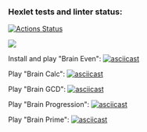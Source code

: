 ### Hexlet tests and linter status:
[![Actions Status](https://github.com/rushev84/php-project-45/workflows/hexlet-check/badge.svg)](https://github.com/rushev84/php-project-45/actions)

<a href="https://codeclimate.com/github/rushev84/php-project-45/maintainability"><img src="https://api.codeclimate.com/v1/badges/3e97259454cf50974cb2/maintainability" /></a>

Install and play "Brain Even":
[![asciicast](https://asciinema.org/a/Fw1ROQkxUzM6UOFJ8DV8BEqLj.svg)](https://asciinema.org/a/Fw1ROQkxUzM6UOFJ8DV8BEqLj)

Play "Brain Calc":
[![asciicast](https://asciinema.org/a/zGuyEl8DSNgvcBOTEKXXcN4Zh.svg)](https://asciinema.org/a/zGuyEl8DSNgvcBOTEKXXcN4Zh)

Play "Brain GCD":
[![asciicast](https://asciinema.org/a/MCJZpSnA4Wq6jXqiupVniBc5v.svg)](https://asciinema.org/a/MCJZpSnA4Wq6jXqiupVniBc5v)

Play "Brain Progression":
[![asciicast](https://asciinema.org/a/jBUGGVG2m8X6JNMUSECzQgoBL.svg)](https://asciinema.org/a/jBUGGVG2m8X6JNMUSECzQgoBL)

Play "Brain Prime": 
[![asciicast](https://asciinema.org/a/mETZYYfRwjPaCr0NppF0AD03b.svg)](https://asciinema.org/a/mETZYYfRwjPaCr0NppF0AD03b)